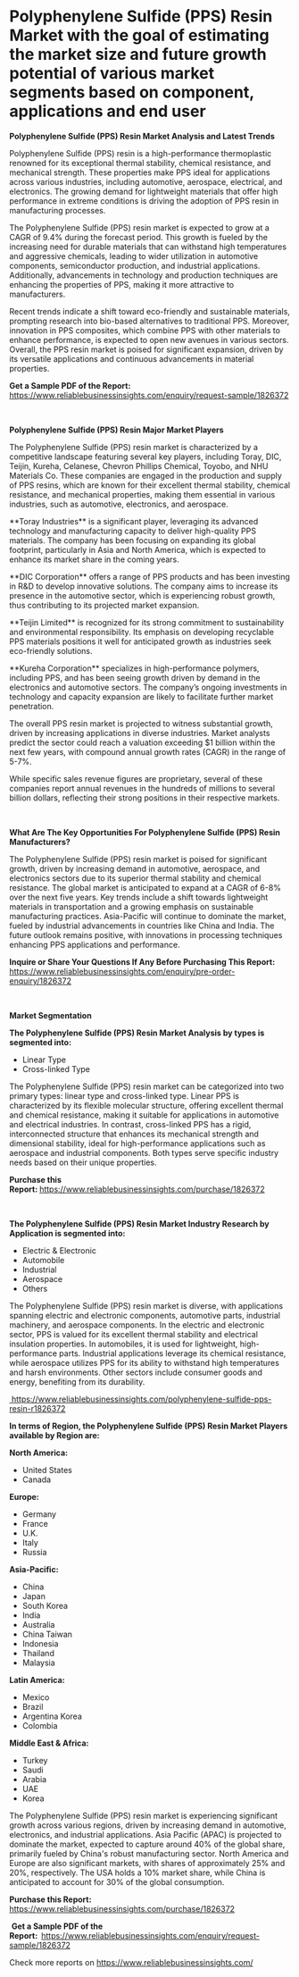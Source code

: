 <p><h1>Polyphenylene Sulfide (PPS) Resin Market with the goal of estimating the market size and future growth potential of various market segments based on component, applications and end user</h1></p><p><strong>Polyphenylene Sulfide (PPS) Resin Market Analysis and Latest Trends</strong></p>
<p><p>Polyphenylene Sulfide (PPS) resin is a high-performance thermoplastic renowned for its exceptional thermal stability, chemical resistance, and mechanical strength. These properties make PPS ideal for applications across various industries, including automotive, aerospace, electrical, and electronics. The growing demand for lightweight materials that offer high performance in extreme conditions is driving the adoption of PPS resin in manufacturing processes.</p><p>The Polyphenylene Sulfide (PPS) resin market is expected to grow at a CAGR of 9.4% during the forecast period. This growth is fueled by the increasing need for durable materials that can withstand high temperatures and aggressive chemicals, leading to wider utilization in automotive components, semiconductor production, and industrial applications. Additionally, advancements in technology and production techniques are enhancing the properties of PPS, making it more attractive to manufacturers.</p><p>Recent trends indicate a shift toward eco-friendly and sustainable materials, prompting research into bio-based alternatives to traditional PPS. Moreover, innovation in PPS composites, which combine PPS with other materials to enhance performance, is expected to open new avenues in various sectors. Overall, the PPS resin market is poised for significant expansion, driven by its versatile applications and continuous advancements in material properties.</p></p>
<p><strong>Get a Sample PDF of the Report:&nbsp;</strong> <a href="https://www.reliablebusinessinsights.com/enquiry/request-sample/1826372?utm_campaign=2768&utm_medium=2&utm_source=Github&utm_content=ia&utm_term=03042025&utm_id=polyphenylene-sulfide-pps-resin">https://www.reliablebusinessinsights.com/enquiry/request-sample/1826372</a></p>
<p>&nbsp;</p>
<p><strong>Polyphenylene Sulfide (PPS) Resin Major Market Players</strong></p>
<p><p>The Polyphenylene Sulfide (PPS) resin market is characterized by a competitive landscape featuring several key players, including Toray, DIC, Teijin, Kureha, Celanese, Chevron Phillips Chemical, Toyobo, and NHU Materials Co. These companies are engaged in the production and supply of PPS resins, which are known for their excellent thermal stability, chemical resistance, and mechanical properties, making them essential in various industries, such as automotive, electronics, and aerospace.</p><p>**Toray Industries** is a significant player, leveraging its advanced technology and manufacturing capacity to deliver high-quality PPS materials. The company has been focusing on expanding its global footprint, particularly in Asia and North America, which is expected to enhance its market share in the coming years.</p><p>**DIC Corporation** offers a range of PPS products and has been investing in R&D to develop innovative solutions. The company aims to increase its presence in the automotive sector, which is experiencing robust growth, thus contributing to its projected market expansion.</p><p>**Teijin Limited** is recognized for its strong commitment to sustainability and environmental responsibility. Its emphasis on developing recyclable PPS materials positions it well for anticipated growth as industries seek eco-friendly solutions.</p><p>**Kureha Corporation** specializes in high-performance polymers, including PPS, and has been seeing growth driven by demand in the electronics and automotive sectors. The company’s ongoing investments in technology and capacity expansion are likely to facilitate further market penetration.</p><p>The overall PPS resin market is projected to witness substantial growth, driven by increasing applications in diverse industries. Market analysts predict the sector could reach a valuation exceeding $1 billion within the next few years, with compound annual growth rates (CAGR) in the range of 5-7%.</p><p>While specific sales revenue figures are proprietary, several of these companies report annual revenues in the hundreds of millions to several billion dollars, reflecting their strong positions in their respective markets.</p></p>
<p>&nbsp;</p>
<p><strong>What Are The Key Opportunities For Polyphenylene Sulfide (PPS) Resin Manufacturers?</strong></p>
<p><p>The Polyphenylene Sulfide (PPS) resin market is poised for significant growth, driven by increasing demand in automotive, aerospace, and electronics sectors due to its superior thermal stability and chemical resistance. The global market is anticipated to expand at a CAGR of 6-8% over the next five years. Key trends include a shift towards lightweight materials in transportation and a growing emphasis on sustainable manufacturing practices. Asia-Pacific will continue to dominate the market, fueled by industrial advancements in countries like China and India. The future outlook remains positive, with innovations in processing techniques enhancing PPS applications and performance.</p></p>
<p><strong>Inquire or Share Your Questions If Any Before Purchasing This Report:</strong> <a href="https://www.reliablebusinessinsights.com/enquiry/pre-order-enquiry/1826372?utm_campaign=2768&utm_medium=2&utm_source=Github&utm_content=ia&utm_term=03042025&utm_id=polyphenylene-sulfide-pps-resin">https://www.reliablebusinessinsights.com/enquiry/pre-order-enquiry/1826372</a></p>
<p>&nbsp;</p>
<p><strong>Market Segmentation</strong></p>
<p><strong>The Polyphenylene Sulfide (PPS) Resin Market Analysis by types is segmented into:</strong></p>
<p><ul><li>Linear Type</li><li>Cross-linked Type</li></ul></p>
<p><p>The Polyphenylene Sulfide (PPS) resin market can be categorized into two primary types: linear type and cross-linked type. Linear PPS is characterized by its flexible molecular structure, offering excellent thermal and chemical resistance, making it suitable for applications in automotive and electrical industries. In contrast, cross-linked PPS has a rigid, interconnected structure that enhances its mechanical strength and dimensional stability, ideal for high-performance applications such as aerospace and industrial components. Both types serve specific industry needs based on their unique properties.</p></p>
<p><strong>Purchase this Report:&nbsp;</strong><a href="https://www.reliablebusinessinsights.com/purchase/1826372?utm_campaign=2768&utm_medium=2&utm_source=Github&utm_content=ia&utm_term=03042025&utm_id=polyphenylene-sulfide-pps-resin">https://www.reliablebusinessinsights.com/purchase/1826372</a></p>
<p>&nbsp;</p>
<p><strong>The Polyphenylene Sulfide (PPS) Resin Market Industry Research by Application is segmented into:</strong></p>
<p><ul><li>Electric & Electronic</li><li>Automobile</li><li>Industrial</li><li>Aerospace</li><li>Others</li></ul></p>
<p><p>The Polyphenylene Sulfide (PPS) resin market is diverse, with applications spanning electric and electronic components, automotive parts, industrial machinery, and aerospace components. In the electric and electronic sector, PPS is valued for its excellent thermal stability and electrical insulation properties. In automobiles, it is used for lightweight, high-performance parts. Industrial applications leverage its chemical resistance, while aerospace utilizes PPS for its ability to withstand high temperatures and harsh environments. Other sectors include consumer goods and energy, benefiting from its durability.</p></p>
<p><a href="https://www.reliablebusinessinsights.com/polyphenylene-sulfide-pps-resin-r1826372?utm_campaign=2768&utm_medium=2&utm_source=Github&utm_content=ia&utm_term=03042025&utm_id=polyphenylene-sulfide-pps-resin">&nbsp;https://www.reliablebusinessinsights.com/polyphenylene-sulfide-pps-resin-r1826372</a></p>
<p><strong>In terms of Region, the Polyphenylene Sulfide (PPS) Resin Market Players available by Region are:</strong></p>
<p>
    <p> <strong> North America: </strong>
        <ul>
            <li>United States</li>
            <li>Canada</li>
        </ul>
        </p> 
    <p> <strong> Europe: </strong>
        <ul>
            <li>Germany</li>
            <li>France</li>
            <li>U.K.</li>
            <li>Italy</li>
            <li>Russia</li>
        </ul>
        </p> 
    <p> <strong> Asia-Pacific: </strong>
        <ul>
            <li>China</li>
            <li>Japan</li>
            <li>South Korea</li>
            <li>India</li>
            <li>Australia</li>
            <li>China Taiwan</li>
            <li>Indonesia</li>
            <li>Thailand</li>
            <li>Malaysia</li>
        </ul>
        </p> 
    <p> <strong> Latin America: </strong>
        <ul>
            <li>Mexico</li>
            <li>Brazil</li>
            <li>Argentina Korea</li>
            <li>Colombia</li>
        </ul>
        </p> 
    <p> <strong> Middle East & Africa: </strong>
        <ul>
            <li>Turkey</li>
            <li>Saudi</li>
            <li>Arabia</li>
            <li>UAE</li>
            <li>Korea</li>
        </ul>
    </p>
    </p>
<p><p>The Polyphenylene Sulfide (PPS) resin market is experiencing significant growth across various regions, driven by increasing demand in automotive, electronics, and industrial applications. Asia Pacific (APAC) is projected to dominate the market, expected to capture around 40% of the global share, primarily fueled by China's robust manufacturing sector. North America and Europe are also significant markets, with shares of approximately 25% and 20%, respectively. The USA holds a 10% market share, while China is anticipated to account for 30% of the global consumption.</p></p>
<p><strong>Purchase this Report: </strong><a href="https://www.reliablebusinessinsights.com/purchase/1826372?utm_campaign=2768&utm_medium=2&utm_source=Github&utm_content=ia&utm_term=03042025&utm_id=polyphenylene-sulfide-pps-resin">https://www.reliablebusinessinsights.com/purchase/1826372</a></p>
<p>&nbsp;<strong>Get a Sample PDF of the Report:&nbsp;&nbsp;</strong><a href="https://www.reliablebusinessinsights.com/enquiry/request-sample/1826372?utm_campaign=2768&utm_medium=2&utm_source=Github&utm_content=ia&utm_term=03042025&utm_id=polyphenylene-sulfide-pps-resin">https://www.reliablebusinessinsights.com/enquiry/request-sample/1826372</a></p>
<p><strong></strong></p>
<p>Check more reports on <a href="https://www.reliablebusinessinsights.com/?utm_campaign=2768&utm_medium=2&utm_source=Github&utm_content=ia&utm_term=03042025&utm_id=polyphenylene-sulfide-pps-resin">https://www.reliablebusinessinsights.com/</a></p>